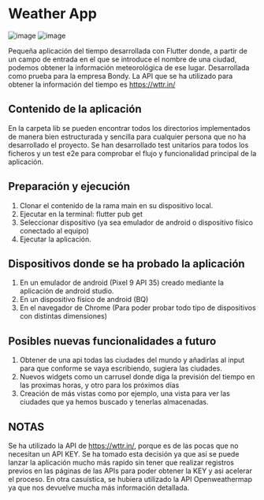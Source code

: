 # Weather App

![image](https://github.com/user-attachments/assets/dedb7ce9-1104-4007-b040-9ea481eb9bb4) ![image](https://github.com/user-attachments/assets/f2c70ad6-6433-472c-a27f-0bc08ddae32e)

Pequeña aplicación del tiempo desarrollada con Flutter donde, a partir de un campo de entrada en el que se introduce el nombre de una ciudad, podemos obtener la información meteorológica de ese lugar. Desarrollada como prueba para la empresa Bondy.
La API que se ha utilizado para obtener la información del tiempo es https://wttr.in/

## Contenido de la aplicación

En la carpeta lib se pueden encontrar todos los directorios implementados de manera bien estructurada y sencilla para cualquier persona que no ha desarrollado el proyecto.
Se han desarrollado test unitarios para todos los ficheros y un test e2e para comprobar el flujo y funcionalidad principal de la aplicación.

## Preparación y ejecución

1. Clonar el contenido de la rama main en su dispositivo local.
2. Ejecutar en la terminal: flutter pub get
3. Seleccionar dispositivo (ya sea emulador de android o dispositivo físico conectado al equipo)
4. Ejecutar la aplicación.

## Dispositivos donde se ha probado la aplicación

1. En un emulador de android (Pixel 9 API 35) creado mediante la aplicación de android studio.
2. En un dispositivo físico de android (BQ)
3. En el navegador de Chrome (Para poder probar todo tipo de dispositivos con distintas dimensiones)

## Posibles nuevas funcionalidades a futuro

1. Obtener de una api todas las ciudades del mundo y añadirlas al input para que conforme se vaya escribiendo, sugiera las ciudades.
2. Nuevos widgets como un carrusel donde diga la previsión del tiempo en las proximas horas, y otro para los próximos días
3. Creación de más vistas como por ejemplo, una vista para ver las ciudades que ya hemos buscado y tenerlas almacenadas.

## NOTAS
Se ha utilizado la API de https://wttr.in/, porque es de las pocas que no necesitan un API KEY. Se ha tomado esta decisión ya que así se puede lanzar la aplicación mucho más rapido sin tener que realizar registros previos en las páginas de las APIs para poder obtener la KEY y asi acelerar el proceso. En otra casuística, se hubiera utilizado la API Openweathermap ya que nos devuelve mucha más información detallada.




